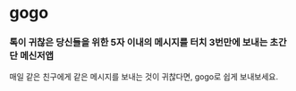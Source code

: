 # gogo

### 톡이 귀찮은 당신들을 위한 5자 이내의 메시지를 터치 3번만에 보내는 초간단 메신저앱
매일 같은 친구에게 같은 메시지를 보내는 것이 귀찮다면, gogo로 쉽게 보내보세요.
